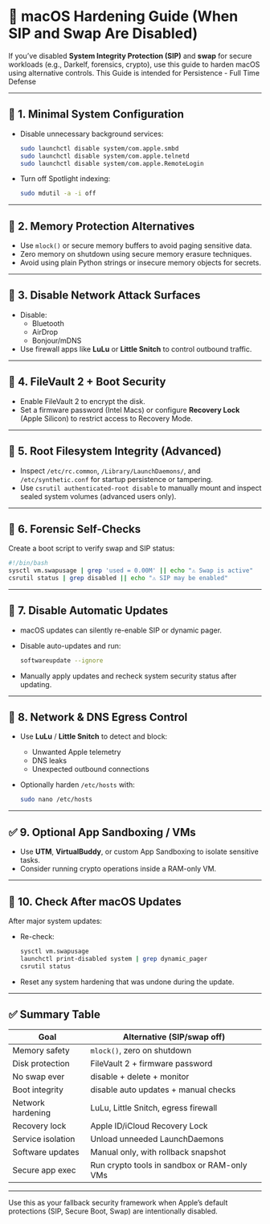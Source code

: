 
# 🔐 macOS Hardening Guide (When SIP and Swap Are Disabled)

If you’ve disabled **System Integrity Protection (SIP)** and **swap** for secure workloads (e.g., Darkelf, forensics, crypto), use this guide to harden macOS using alternative controls. This Guide is intended for Persistence - Full Time Defense

---

## 🧱 1. Minimal System Configuration

- Disable unnecessary background services:
  ```bash
  sudo launchctl disable system/com.apple.smbd
  sudo launchctl disable system/com.apple.telnetd
  sudo launchctl disable system/com.apple.RemoteLogin
  ```

- Turn off Spotlight indexing:
  ```bash
  sudo mdutil -a -i off
  ```

---

## 🔐 2. Memory Protection Alternatives

- Use `mlock()` or secure memory buffers to avoid paging sensitive data.
- Zero memory on shutdown using secure memory erasure techniques.
- Avoid using plain Python strings or insecure memory objects for secrets.

---

## 📡 3. Disable Network Attack Surfaces

- Disable:
  - Bluetooth
  - AirDrop
  - Bonjour/mDNS
- Use firewall apps like **LuLu** or **Little Snitch** to control outbound traffic.

---

## 💾 4. FileVault 2 + Boot Security

- Enable FileVault 2 to encrypt the disk.
- Set a firmware password (Intel Macs) or configure **Recovery Lock** (Apple Silicon) to restrict access to Recovery Mode.

---

## 🧱 5. Root Filesystem Integrity (Advanced)

- Inspect `/etc/rc.common`, `/Library/LaunchDaemons/`, and `/etc/synthetic.conf` for startup persistence or tampering.
- Use `csrutil authenticated-root disable` to manually mount and inspect sealed system volumes (advanced users only).

---

## 🧼 6. Forensic Self-Checks

Create a boot script to verify swap and SIP status:

```bash
#!/bin/bash
sysctl vm.swapusage | grep 'used = 0.00M' || echo "⚠️ Swap is active"
csrutil status | grep disabled || echo "⚠️ SIP may be enabled"
```

---

## 🚫 7. Disable Automatic Updates

- macOS updates can silently re-enable SIP or dynamic pager.
- Disable auto-updates and run:
  ```bash
  softwareupdate --ignore
  ```

- Manually apply updates and recheck system security status after updating.

---

## 🧬 8. Network & DNS Egress Control

- Use **LuLu** / **Little Snitch** to detect and block:
  - Unwanted Apple telemetry
  - DNS leaks
  - Unexpected outbound connections

- Optionally harden `/etc/hosts` with:
  ```bash
  sudo nano /etc/hosts
  ```

---

## ✅ 9. Optional App Sandboxing / VMs

- Use **UTM**, **VirtualBuddy**, or custom App Sandboxing to isolate sensitive tasks.
- Consider running crypto operations inside a RAM-only VM.

---

## 🔁 10. Check After macOS Updates

After major system updates:

- Re-check:
  ```bash
  sysctl vm.swapusage
  launchctl print-disabled system | grep dynamic_pager
  csrutil status
  ```

- Reset any system hardening that was undone during the update.

---

## ✅ Summary Table

| Goal                         | Alternative (SIP/swap off) |
|------------------------------|-----------------------------|
| Memory safety                | `mlock()`, zero on shutdown |
| Disk protection              | FileVault 2 + firmware password |
| No swap ever                 | disable + delete + monitor |
| Boot integrity               | disable auto updates + manual checks |
| Network hardening            | LuLu, Little Snitch, egress firewall |
| Recovery lock                | Apple ID/iCloud Recovery Lock |
| Service isolation            | Unload unneeded LaunchDaemons |
| Software updates             | Manual only, with rollback snapshot |
| Secure app exec              | Run crypto tools in sandbox or RAM-only VMs |

---

Use this as your fallback security framework when Apple’s default protections (SIP, Secure Boot, Swap) are intentionally disabled.
